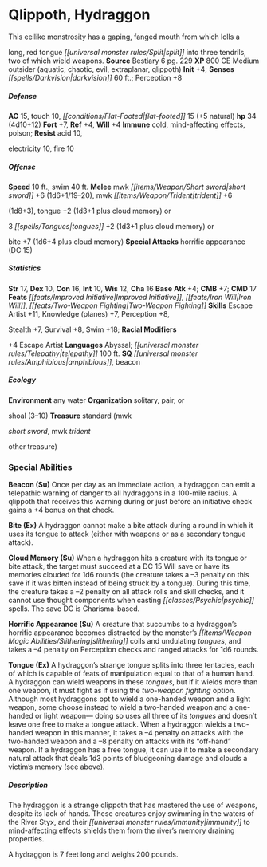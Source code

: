 ﻿---
cssclass: [monsters]
title1: Qlippoth, Hydraggon
desc_short: This eellike monstrosity has a gaping, fanged mouth from which lolls along,
  red tongue split into three tendrils, two of which wield weapons.
title2: Hydraggon
CR: 3
sources:
- name: Bestiary 6
  page: 229
  link: http://paizo.com/products/btpy9oge?Pathfinder-Roleplaying-Game-Bestiary-6-Hardcover
XP: 800
alignment: CE
size: Medium
type: outsider
subtypes:
- aquatic
- chaotic
- evil
- extraplanar
- qlippoth
initiative:
  bonus: 4
senses:
  darkvision: 60
AC:
  AC: 15
  touch: 10
  flat_footed: 15
  components:
    natural: 5
HP:
  HP: 34
  long: 4d10+12
saves:
  fort: 7
  ref: 4
  will: 4
immunities:
- cold
- mind-affecting effects
- poison
resistances:
  acid: 10
  electricity: 10
  fire: 10
speeds:
  base: 10
  swim: 40
attacks:
  melee:
  - - text: mwk short sword +6 (1d6+1/19-20)
      entries:
      - - damage: 1d6+1
          crit_range: 19-20
      attack: mwk short sword
      bonus:
      - 6
    - text: mwk trident +6(1d8+3)
      entries:
      - - damage: 1d8+3
      attack: mwk trident
      bonus:
      - 6
    - text: tongue +2 (1d3+1 plus cloud memory) or3 tongues +2 (1d3+1 plus cloud memory)
        orbite +7 (1d6+4 plus cloud memory)
      entries:
      - - damage: 1d6+4
        - effect: cloud memory
      attack: tongue +2 (1d3+1 plus cloud memory) or3 tongues +2 (1d3+1 plus cloud
        memory) orbite
      bonus:
      - 7
  special:
  - horrific appearance (DC 15)
ability_scores:
  STR: 17
  DEX: 10
  CON: 16
  INT: 10
  WIS: 12
  CHA: 16
BAB: 4
CMB: 7
CMD: 17
feats:
- name: Improved Initiative
- name: Iron Will
- name: Two-Weapon Fighting
skills:
  Escape Artist: 11
  Knowledge (planes): 7
  Perception: 8
  Stealth: 7
  Survival: 8
  Swim: 18
  _racial_mods:
    Escape Artist:
      _: 4
languages:
- Abyssal
- telepathy 100 ft.
special_qualities:
- amphibious
- beacon
ecology:
  environment: any water
  organization: solitary, pair, orshoal (3-10)
  treasure_type: standard
  treasure:
  - mwkshort sword
  - mwk tridentother treasure
special_abilities:
  Beacon (Su): Once per day as an immediate action, a hydraggon can emit a telepathic
    warning of danger to all hydraggons in a 100-mile radius. A qlippoth that receives
    this warning during or just before an initiative check gains a +4 bonus on that
    check.
  Bite (Ex): A hydraggon cannot make a bite attack during a round in which it uses
    its tongue to attack (either with weapons or as a secondary tongue attack).
  Cloud Memory (Su): When a hydraggon hits a creature with its tongue or bite attack,
    the target must succeed at a DC 15 Will save or have its memories clouded for
    1d6 rounds (the creature takes a -3 penalty on this save if it was bitten instead
    of being struck by a tongue). During this time, the creature takes a -2 penalty
    on all attack rolls and skill checks, and it cannot use thought components when
    casting psychic spells. The save DC is Charisma-based.
  Horrific Appearance (Su): A creature that succumbs to a hydraggon's horrific appearance
    becomes distracted by the monster's slithering coils and undulating tongues, and
    takes a -4 penalty on Perception checks and ranged attacks for 1d6 rounds.
  Tongue (Ex): A hydraggon's strange tongue splits into three tentacles, each of which
    is capable of feats of manipulation equal to that of a human hand. A hydraggon
    can wield weapons in these tongues, but if it wields more than one weapon, it
    must fight as if using the two-weapon fighting option. Although most hydraggons
    opt to wield a one-handed weapon and a light weapon, some choose instead to wield
    a two-handed weapon and a one-handed or light weapon- doing so uses all three
    of its tongues and doesn't leave one free to make a tongue attack. When a hydraggon
    wields a two-handed weapon in this manner, it takes a -4 penalty on attacks with
    the two-handed weapon and a -8 penalty on attacks with its “off-hand” weapon.
    If a hydraggon has a free tongue, it can use it to make a secondary natural attack
    that deals 1d3 points of bludgeoning damage and clouds a victim's memory (see
    above).
desc_long: |-
  The hydraggon is a strange qlippoth that has mastered the use of weapons, despite its lack of hands. These creatures enjoy swimming in the waters of the River Styx, and their immunity to mind-affecting effects shields them from the river's memory draining properties. 

  A hydraggon is 7 feet long and weighs 200 pounds.

---

# Qlippoth, Hydraggon
This eellike monstrosity has a gaping, fanged mouth from which lolls a

long, red tongue _[[universal monster rules/Split|split]]_ into three tendrils, two of which wield weapons.
**Source** Bestiary 6 pg. 229
**XP** 800
CE Medium outsider (aquatic, chaotic, evil, extraplanar, qlippoth)
**Init** +4; **Senses** _[[spells/Darkvision|darkvision]]_ 60 ft.; Perception +8

##### Defense

**AC** 15, touch 10, _[[conditions/Flat-Footed|flat-footed]]_ 15 (+5 natural)
**hp** 34 (4d10+12)
**Fort** +7, **Ref** +4, **Will** +4
**Immune** cold, mind-affecting effects, poison; **Resist** acid 10,

electricity 10, fire 10

##### Offense
**Speed** 10 ft., swim 40 ft.
**Melee** mwk _[[items/Weapon/Short sword|short sword]]_ +6 (1d6+1/19–20), mwk _[[items/Weapon/Trident|trident]]_ +6

(1d8+3), tongue +2 (1d3+1 plus cloud memory) or

3 _[[spells/Tongues|tongues]]_ +2 (1d3+1 plus cloud memory) or

bite +7 (1d6+4 plus cloud memory)
**Special Attacks** horrific appearance (DC 15)

##### Statistics
**Str** 17, **Dex** 10, **Con** 16, **Int** 10, **Wis** 12, **Cha** 16
**Base Atk** +4; **CMB** +7; **CMD** 17
**Feats** _[[feats/Improved Initiative|Improved Initiative]]_, _[[feats/Iron Will|Iron Will]]_, _[[feats/Two-Weapon Fighting|Two-Weapon Fighting]]_
**Skills** Escape Artist +11, Knowledge (planes) +7, Perception +8,

Stealth +7, Survival +8, Swim +18; **Racial Modifiers**

+4 Escape Artist
**Languages** Abyssal; _[[universal monster rules/Telepathy|telepathy]]_ 100 ft.
**SQ** _[[universal monster rules/Amphibious|amphibious]]_, beacon

##### Ecology

**Environment** any water
**Organization** solitary, pair, or

shoal (3–10)
**Treasure** standard (mwk

_short sword_, mwk _trident_

other treasure)

### Special Abilities

**Beacon (Su)** Once per day as an immediate action, a hydraggon can emit a telepathic warning of danger to all hydraggons in a 100-mile radius. A qlippoth that receives this warning during or just before an initiative check gains a +4 bonus on that check.

**Bite (Ex)** A hydraggon cannot make a bite attack during a round in which it uses its tongue to attack (either with weapons or as a secondary tongue attack).

**Cloud Memory (Su)** When a hydraggon hits a creature with its tongue or bite attack, the target must succeed at a DC 15 Will save or have its memories clouded for 1d6 rounds (the creature takes a –3 penalty on this save if it was bitten instead of being struck by a tongue). During this time, the creature takes a –2 penalty on all attack rolls and skill checks, and it cannot use thought components when casting _[[classes/Psychic|psychic]]_ spells. The save DC is Charisma-based.

**Horrific Appearance (Su)** A creature that succumbs to a hydraggon’s horrific appearance becomes distracted by the monster’s _[[items/Weapon Magic Abilities/Slithering|slithering]]_ coils and undulating _tongues_, and takes a –4 penalty on Perception checks and ranged attacks for 1d6 rounds.

**Tongue (Ex)** A hydraggon’s strange tongue splits into three tentacles, each of which is capable of feats of manipulation equal to that of a human hand. A hydraggon can wield weapons in these _tongues_, but if it wields more than one weapon, it must fight as if using the _two-weapon fighting_ option. Although most hydraggons opt to wield a one-handed weapon and a light weapon, some choose instead to wield a two-handed weapon and a one-handed or light weapon— doing so uses all three of its _tongues_ and doesn’t leave one free to make a tongue attack. When a hydraggon wields a two-handed weapon in this manner, it takes a –4 penalty on attacks with the two-handed weapon and a –8 penalty on attacks with its “off-hand” weapon. If a hydraggon has a free tongue, it can use it to make a secondary natural attack that deals 1d3 points of bludgeoning damage and clouds a victim’s memory (see above).

##### Description

The hydraggon is a strange qlippoth that has mastered the use of weapons, despite its lack of hands. These creatures enjoy swimming in the waters of the River Styx, and their _[[universal monster rules/Immunity|immunity]]_ to mind-affecting effects shields them from the river’s memory draining properties.

A hydraggon is 7 feet long and weighs 200 pounds.